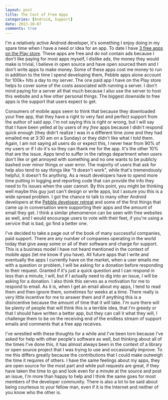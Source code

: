 ```yaml
---
layout: post
title: The Cost of Free Apps
categories: [Android, Support]
date: 2013-10-07
comments: true
---
```

I'm a relatively active Android developer, it's something I enjoy doing in my spare time when 
I have a need or idea for an app. To date I have [3 free apps on the Play store](http://lukekorth.com/apps). 
These apps are free and do not contain ads because I don't like paying for most apps myself,
I dislike ads, the money they would make is trivial, I believe in open source and have open 
sourced them and I don't write apps to make money. Some of these apps cost me money to run 
in addition to the time I spend developing them, Pebble apps alone account for 100k+ hits a 
day to my server. The one paid app I have on the Play store helps to cover some of the costs
associated with running a server. I don't mind paying for a server all that much because 
I also use the server to host this website and a few other personal things. The biggest 
downside to free apps is the support that users expect to get.

<!--more-->

Consumers of mobile apps seem to think that because they downloaded your free app, that
they have a right to very fast and perfect support from the author of said app. I'm not saying 
this is right or wrong, but I will say that I have been yelled at by users of my _free_ apps
because I didn't respond quick enough (they didn't realize I was in a different time zone and they
had emailed me at 3:30 am on a Sunday) or they didn't like what I told them. Again, I am not 
saying all users do or expect this, I never hear from 90% of my users or if I do it's so they 
can thank me for the app. It's the other 10% that are the issue. Apps tend to suffer
in the ratings department when users don't like or get annoyed with something and no one wants 
to be publicly bashed over minor things or user error. The majority of users that ask for help 
also tend to say things like "It doesn't work", while that's tremendously helpful, it doesn't 
fix anything. As a result developers have to spend more time putting in logging and reporting 
code that can provide the info they need to fix issues when the user cannot. By this point,
you might be thinking well maybe this guy just can't design or write apps, but I assure you this
is a wide spread problem. I got the chance to talk to many other Android developers at the
[Pebble developer retreat](http://lukekorth.com/blog/pebble-developer-retreat/) and some of the 
first things that came up in conversation were supporting their apps and the amount of email they
get. I think a similar phenomenon can be seen with free websites as well, and I would encourage 
users to vote with their feet, if you're using a service that is bad, go find a better one. 

I've decided to take a page out of the book of many successful companies, paid support.
There are any number of companies operating in the world today that give away some or all
of their software and charge for support. This is a business model I have not heard mentioned
in the context of mobile apps (let me know if you have). All future apps that I write and eventually
the apps I currently have on the market, when a user emails me with a question or problem, I will
be asking for a donation before responding to their request. Granted if it's just a quick question
and I can respond in less than a minute, I will, but if I actually need to dig into an issue, I 
will be asking for a donation. I also think this serves as a motivation for me to respond to email.
As it is, when I get an email about my apps, I tend to read them and then ignore them, sometimes
for weeks at a time. There really is very little incentive for me to answer them and if anything
this is a disincentive because the amount of time that it will take. I'm sure there will be 
plenty of people that will think this is a terrible idea, that I'm greedy or that I should 
have written a better app, but they can call it what they will, I challenge them to be on 
the receiving end of the endless stream of support emails and comments that a free app receives.

I've wrestled with these thoughts for a while and I've been torn because I've asked for help with
other people's software as well, but thinking about all of the times I've done this, it has almost
always been in the context of a library or open source project that I was trying to use and occasionally
improve. To me this differs greatly because the contributions that I could make outweigh the time
it requires of others. I have the same feelings about my apps, they are open source for the most
part and while pull requests are great, if they have taken the time to go and look even for a minute
at the source and post an issue, I'm more than happy to help and I think the same goes for most
members of the developer community. There is also a lot to be said about being courteous to your fellow man, 
even if it is the Internet and neither of you know who the other is.

